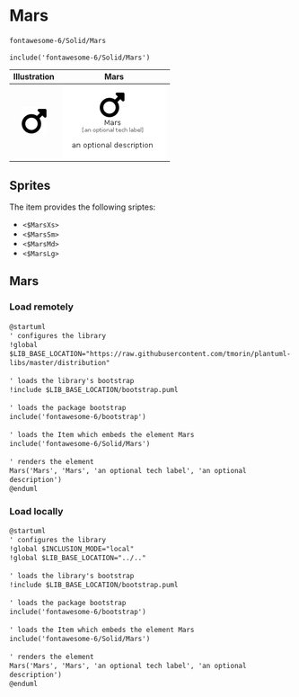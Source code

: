 # Mars


```text
fontawesome-6/Solid/Mars
```

```text
include('fontawesome-6/Solid/Mars')
```



| Illustration | Mars |
| :---: | :---: |
| ![illustration for Illustration](../../fontawesome-6/Solid/Mars.png) | ![illustration for Mars](../../fontawesome-6/Solid/Mars.Local.png) |



## Sprites
The item provides the following sriptes:

- `<$MarsXs>`
- `<$MarsSm>`
- `<$MarsMd>`
- `<$MarsLg>`





## Mars

### Load remotely
```plantuml
@startuml
' configures the library
!global $LIB_BASE_LOCATION="https://raw.githubusercontent.com/tmorin/plantuml-libs/master/distribution"

' loads the library's bootstrap
!include $LIB_BASE_LOCATION/bootstrap.puml

' loads the package bootstrap
include('fontawesome-6/bootstrap')

' loads the Item which embeds the element Mars
include('fontawesome-6/Solid/Mars')

' renders the element
Mars('Mars', 'Mars', 'an optional tech label', 'an optional description')
@enduml
```

### Load locally
```plantuml
@startuml
' configures the library
!global $INCLUSION_MODE="local"
!global $LIB_BASE_LOCATION="../.."

' loads the library's bootstrap
!include $LIB_BASE_LOCATION/bootstrap.puml

' loads the package bootstrap
include('fontawesome-6/bootstrap')

' loads the Item which embeds the element Mars
include('fontawesome-6/Solid/Mars')

' renders the element
Mars('Mars', 'Mars', 'an optional tech label', 'an optional description')
@enduml
```

